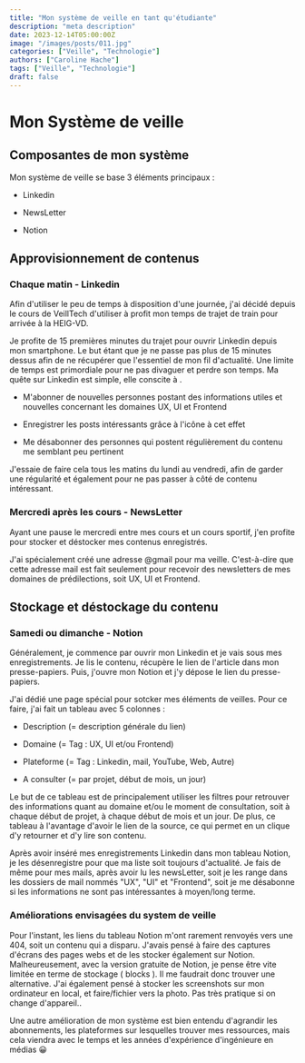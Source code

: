 ```yaml
---
title: "Mon système de veille en tant qu'étudiante"
description: "meta description"
date: 2023-12-14T05:00:00Z
image: "/images/posts/011.jpg"
categories: ["Veille", "Technologie"]
authors: ["Caroline Hache"]
tags: ["Veille", "Technologie"]
draft: false
---
```


# Mon Système de veille

## Composantes de mon système

Mon système de veille se base 3 éléments principaux :

- Linkedin

- NewsLetter

- Notion



## Approvisionnement de contenus

### Chaque matin - Linkedin

Afin d'utiliser le peu de temps à disposition d'une journée, j'ai décidé depuis le cours de VeillTech d'utiliser à profit mon temps de trajet de train pour arrivée à la HEIG-VD.



Je profite de 15 premières minutes du trajet pour ouvrir Linkedin depuis mon smartphone. Le but étant que je ne passe pas plus de 15 minutes dessus afin de ne récupérer que l'essentiel de mon fil d'actualité. Une limite de temps est primordiale pour ne pas divaguer et perdre son temps. Ma quête sur Linkedin est simple, elle conscite à .

- M'abonner de nouvelles personnes postant des informations utiles et nouvelles concernant les domaines UX, UI et Frontend

- Enregistrer les posts intéressants grâce à l'icône à cet effet

- Me désabonner des personnes qui postent régulièrement du contenu me semblant peu pertinent

J'essaie de faire cela tous les matins du lundi au vendredi, afin de garder une régularité et également pour ne pas passer à côté de contenu intéressant.



### Mercredi après les cours - NewsLetter

Ayant une pause le mercredi entre mes cours et un cours sportif, j'en profite pour stocker et déstocker mes contenus enregistrés.



J'ai spécialement créé une adresse @gmail pour ma veille. C'est-à-dire que cette adresse mail est fait seulement pour recevoir des newsletters de mes domaines de prédilections, soit UX, UI et Frontend.



## Stockage et déstockage du contenu

### Samedi ou dimanche - Notion

Généralement, je commence par ouvrir mon Linkedin et je vais sous mes enregistrements. Je lis le contenu, récupère le lien de l'article dans mon presse-papiers. Puis, j'ouvre mon Notion et j'y dépose le lien du presse-papiers.



J'ai dédié une page spécial pour sotcker mes éléments de veilles. Pour ce faire, j'ai fait un tableau avec 5 colonnes :

- Description (= description générale du lien)

- Domaine (= Tag : UX, UI et/ou Frontend)

- Plateforme (= Tag : Linkedin, mail, YouTube, Web, Autre)

- A consulter (= par projet, début de mois, un jour)



Le but de ce tableau est de principalement utiliser les filtres pour retrouver des informations quant au domaine et/ou le moment de consultation, soit à chaque début de projet, à chaque début de mois et un jour. De plus, ce tableau à l'avantage d'avoir le lien de la source, ce qui permet en un clique d'y retourner et d'y lire son contenu.



Après avoir inséré mes enregistrements Linkedin dans mon tableau Notion, je les désenregistre pour que ma liste soit toujours d'actualité. Je fais de même pour mes mails, après avoir lu les newsLetter, soit je les range dans les dossiers de mail nommés "UX", "UI" et "Frontend", soit je me désabonne si les informations ne sont pas intéressantes à moyen/long terme.



### Améliorations envisagées du system de veille

Pour l'instant, les liens du tableau Notion m'ont rarement renvoyés vers une 404, soit un contenu qui a disparu. J'avais pensé à faire des captures d'écrans des pages webs et de les stocker également sur Notion. Malheureusement, avec la version gratuite de Notion, je pense être vite limitée en terme de stockage ( blocks ). Il me faudrait donc trouver une alternative. J'ai également pensé à stocker les screenshots sur mon ordinateur en local, et faire/fichier vers la photo. Pas très pratique si on change d'appareil..



Une autre amélioration de mon système est bien entendu d'agrandir les abonnements, les plateformes sur lesquelles trouver mes ressources, mais cela viendra avec le temps et les années d'expérience d'ingénieure en médias 😀